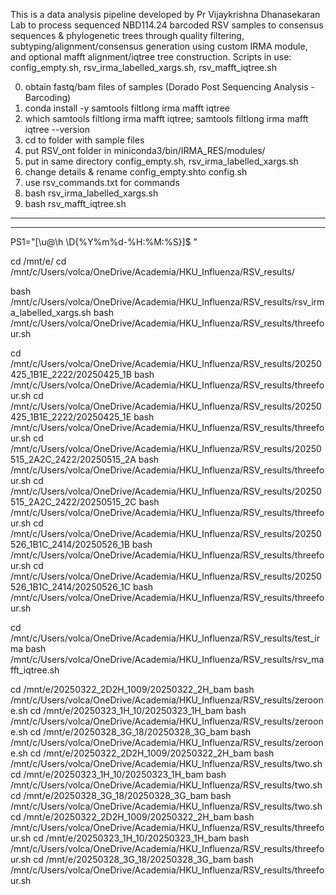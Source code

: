 This is a data analysis pipeline developed by Pr Vijaykrishna Dhanasekaran Lab to process sequenced NBD114.24 barcoded RSV samples to consensus sequences & phylogenetic trees through quality filtering, subtyping/alignment/consensus generation using custom IRMA module, and optional mafft alignment/iqtree tree construction.
Scripts in use: config_empty.sh, rsv_irma_labelled_xargs.sh, rsv_mafft_iqtree.sh

0)  obtain fastq/bam files of samples  (Dorado Post Sequencing Analysis - Barcoding)
1)	conda install -y samtools filtlong irma mafft iqtree
2)	which samtools filtlong irma mafft iqtree; samtools filtlong irma mafft iqtree --version
3)	cd to folder with sample files
4)	put RSV_ont folder in miniconda3/bin/IRMA_RES/modules/
5)	put in same directory config_empty.sh, rsv_irma_labelled_xargs.sh
6)	change details & rename config_empty.shto config.sh
7)	use rsv_commands.txt for commands
8)	bash rsv_irma_labelled_xargs.sh
9)  bash rsv_mafft_iqtree.sh


------------------------------------------------------------------------------------------------------
------------------------------------------------------------------------------------------------------

PS1="[\u@\h \D{%Y%m%d-%H:%M:%S}]\$ "

cd /mnt/e/
cd /mnt/c/Users/volca/OneDrive/Academia/HKU_Influenza/RSV_results/

bash /mnt/c/Users/volca/OneDrive/Academia/HKU_Influenza/RSV_results/rsv_irma_labelled_xargs.sh
bash /mnt/c/Users/volca/OneDrive/Academia/HKU_Influenza/RSV_results/threefour.sh

cd /mnt/c/Users/volca/OneDrive/Academia/HKU_Influenza/RSV_results/20250425_1B1E_2222/20250425_1B
bash /mnt/c/Users/volca/OneDrive/Academia/HKU_Influenza/RSV_results/threefour.sh
cd /mnt/c/Users/volca/OneDrive/Academia/HKU_Influenza/RSV_results/20250425_1B1E_2222/20250425_1E
bash /mnt/c/Users/volca/OneDrive/Academia/HKU_Influenza/RSV_results/threefour.sh
cd /mnt/c/Users/volca/OneDrive/Academia/HKU_Influenza/RSV_results/20250515_2A2C_2422/20250515_2A
bash /mnt/c/Users/volca/OneDrive/Academia/HKU_Influenza/RSV_results/threefour.sh
cd /mnt/c/Users/volca/OneDrive/Academia/HKU_Influenza/RSV_results/20250515_2A2C_2422/20250515_2C
bash /mnt/c/Users/volca/OneDrive/Academia/HKU_Influenza/RSV_results/threefour.sh
cd /mnt/c/Users/volca/OneDrive/Academia/HKU_Influenza/RSV_results/20250526_1B1C_2414/20250526_1B
bash /mnt/c/Users/volca/OneDrive/Academia/HKU_Influenza/RSV_results/threefour.sh
cd /mnt/c/Users/volca/OneDrive/Academia/HKU_Influenza/RSV_results/20250526_1B1C_2414/20250526_1C
bash /mnt/c/Users/volca/OneDrive/Academia/HKU_Influenza/RSV_results/threefour.sh


cd /mnt/c/Users/volca/OneDrive/Academia/HKU_Influenza/RSV_results/test_irma
bash /mnt/c/Users/volca/OneDrive/Academia/HKU_Influenza/RSV_results/rsv_mafft_iqtree.sh

cd /mnt/e/20250322_2D2H_1009/20250322_2H_bam
bash /mnt/c/Users/volca/OneDrive/Academia/HKU_Influenza/RSV_results/zeroone.sh
cd /mnt/e/20250323_1H_10/20250323_1H_bam
bash /mnt/c/Users/volca/OneDrive/Academia/HKU_Influenza/RSV_results/zeroone.sh
cd /mnt/e/20250328_3G_18/20250328_3G_bam
bash /mnt/c/Users/volca/OneDrive/Academia/HKU_Influenza/RSV_results/zeroone.sh
cd /mnt/e/20250322_2D2H_1009/20250322_2H_bam
bash /mnt/c/Users/volca/OneDrive/Academia/HKU_Influenza/RSV_results/two.sh
cd /mnt/e/20250323_1H_10/20250323_1H_bam
bash /mnt/c/Users/volca/OneDrive/Academia/HKU_Influenza/RSV_results/two.sh
cd /mnt/e/20250328_3G_18/20250328_3G_bam
bash /mnt/c/Users/volca/OneDrive/Academia/HKU_Influenza/RSV_results/two.sh
cd /mnt/e/20250322_2D2H_1009/20250322_2H_bam
bash /mnt/c/Users/volca/OneDrive/Academia/HKU_Influenza/RSV_results/threefour.sh
cd /mnt/e/20250323_1H_10/20250323_1H_bam
bash /mnt/c/Users/volca/OneDrive/Academia/HKU_Influenza/RSV_results/threefour.sh
cd /mnt/e/20250328_3G_18/20250328_3G_bam
bash /mnt/c/Users/volca/OneDrive/Academia/HKU_Influenza/RSV_results/threefour.sh
